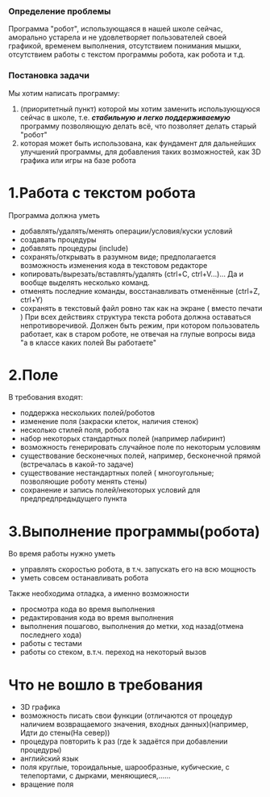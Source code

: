 ### Определение проблемы ###
Программа "робот", использующаяся в нашей школе сейчас, аморально устарела и не удовлетворяет пользователей своей графикой, временем выполнения, отсутствием понимания мышки, отсутствием работы с текстом программы робота, как робота и т.д.

### Постановка задачи ###
Мы хотим написать программу:
  1. (приоритетный пункт) которой мы хотим заменить использующуюся сейчас в школе, т.е. _**стабильную и легко поддерживаемую**_  программу позволяющую делать всё, что позволяет делать старый "робот"
  1. которая может быть использована, как фундамент для дальнейших улучшений программы, для добавления таких возможностей, как 3D графика или игры на базе робота




# 1.Работа с текстом робота #

Программа должна уметь
  * добавлять/удалять/менять операции/условия/куски условий
  * создавать процедуры
  * добавлять процедуры (include)
  * сохранять/открывать в разумном виде; предполагается возможность изменения кода в текстовом редакторе
  * копировать/вырезать/вставлять/удалять (ctrl+C, ctrl+V...)... Да и вообще выделять несколько команд.
  * отменять последние команды, восстанавливать отменённые (ctrl+Z, ctrl+Y)
  * сохранять в текстовый файл ровно так как на экране ( вместо печати )
При всех действиях структура текста робота должна оставаться непротиворечивой. Должен быть  режим, при котором пользователь работает, как в старом роботе, не отвечая на глупые вопросы вида "а в классе каких полей Вы работаете"

# 2.Поле #

В требования входят:
  * поддержка нескольких полей/роботов
  * изменение поля (закраски клеток, наличия стенок)
  * несколько стилей поля, робота
  * набор некоторых стандартных полей (например лабиринт)
  * возможность генерировать случайное поле по некоторым условиям
  * существование бесконечных полей, например, бесконечной прямой (встречалась в какой-то задаче)
  * существование нестандартных полей ( многоугольные; позволяющие роботу менять стены)
  * сохранение и запись полей/некоторых условий для предпредпредыдущего пункта


# 3.Выполнение программы(робота) #

Во время работы нужно уметь
  * управлять скоростью робота, в т.ч. запускать его на всю мощность
  * уметь совсем останавливать робота


Также необходима отладка, а именно возможности
  * просмотра кода во время выполнения
  * редактирования кода во время выполнения
  * выполнения пошагово, выполнения до метки, ход назад(отмена последнего хода)
  * работы с тестами
  * работы со стеком, в.т.ч. переход на некоторый вызов




# Что не вошло в требования #

  * 3D графика
  * возможность писать свои функции (отличаются от процедур наличием возвращаемого значения, входных данных)(например, Идти до стены(На север))
  * процедура повторить k раз (где k задаётся при добавлении процедуры)
  * английский язык
  * поля круглые, тороидальные, шарообразные, кубические, с телепортами, с дырками, меняющиеся,......
  * вращение поля